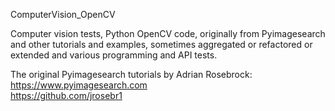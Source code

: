 ComputerVision_OpenCV

Computer vision tests, Python OpenCV code, originally from Pyimagesearch and other tutorials and examples, sometimes aggregated or refactored or extended and various programming and API tests.

 The original Pyimagesearch tutorials by Adrian Rosebrock:  https://www.pyimagesearch.com  
 https://github.com/jrosebr1 
